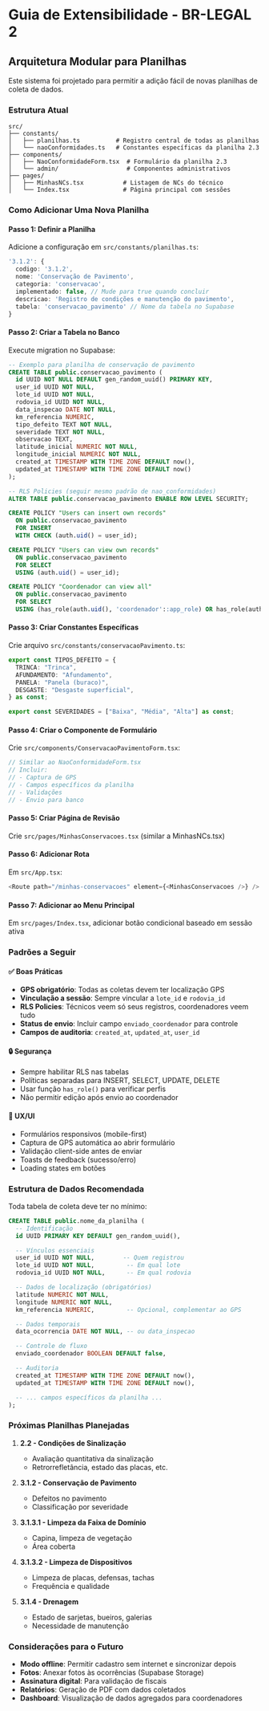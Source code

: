 # Guia de Extensibilidade - BR-LEGAL 2

## Arquitetura Modular para Planilhas

Este sistema foi projetado para permitir a adição fácil de novas planilhas de coleta de dados.

### Estrutura Atual

```
src/
├── constants/
│   ├── planilhas.ts          # Registro central de todas as planilhas
│   └── naoConformidades.ts   # Constantes específicas da planilha 2.3
├── components/
│   ├── NaoConformidadeForm.tsx  # Formulário da planilha 2.3
│   └── admin/                   # Componentes administrativos
├── pages/
│   ├── MinhasNCs.tsx           # Listagem de NCs do técnico
│   └── Index.tsx               # Página principal com sessões
```

### Como Adicionar Uma Nova Planilha

#### Passo 1: Definir a Planilha

Adicione a configuração em `src/constants/planilhas.ts`:

```typescript
'3.1.2': {
  codigo: '3.1.2',
  nome: 'Conservação de Pavimento',
  categoria: 'conservacao',
  implementado: false, // Mude para true quando concluir
  descricao: 'Registro de condições e manutenção do pavimento',
  tabela: 'conservacao_pavimento' // Nome da tabela no Supabase
}
```

#### Passo 2: Criar a Tabela no Banco

Execute migration no Supabase:

```sql
-- Exemplo para planilha de conservação de pavimento
CREATE TABLE public.conservacao_pavimento (
  id UUID NOT NULL DEFAULT gen_random_uuid() PRIMARY KEY,
  user_id UUID NOT NULL,
  lote_id UUID NOT NULL,
  rodovia_id UUID NOT NULL,
  data_inspecao DATE NOT NULL,
  km_referencia NUMERIC,
  tipo_defeito TEXT NOT NULL,
  severidade TEXT NOT NULL,
  observacao TEXT,
  latitude_inicial NUMERIC NOT NULL,
  longitude_inicial NUMERIC NOT NULL,
  created_at TIMESTAMP WITH TIME ZONE DEFAULT now(),
  updated_at TIMESTAMP WITH TIME ZONE DEFAULT now()
);

-- RLS Policies (seguir mesmo padrão de nao_conformidades)
ALTER TABLE public.conservacao_pavimento ENABLE ROW LEVEL SECURITY;

CREATE POLICY "Users can insert own records"
  ON public.conservacao_pavimento
  FOR INSERT
  WITH CHECK (auth.uid() = user_id);

CREATE POLICY "Users can view own records"
  ON public.conservacao_pavimento
  FOR SELECT
  USING (auth.uid() = user_id);

CREATE POLICY "Coordenador can view all"
  ON public.conservacao_pavimento
  FOR SELECT
  USING (has_role(auth.uid(), 'coordenador'::app_role) OR has_role(auth.uid(), 'admin'::app_role));
```

#### Passo 3: Criar Constantes Específicas

Crie arquivo `src/constants/conservacaoPavimento.ts`:

```typescript
export const TIPOS_DEFEITO = {
  TRINCA: "Trinca",
  AFUNDAMENTO: "Afundamento",
  PANELA: "Panela (buraco)",
  DESGASTE: "Desgaste superficial",
} as const;

export const SEVERIDADES = ["Baixa", "Média", "Alta"] as const;
```

#### Passo 4: Criar o Componente de Formulário

Crie `src/components/ConservacaoPavimentoForm.tsx`:

```typescript
// Similar ao NaoConformidadeForm.tsx
// Incluir:
// - Captura de GPS
// - Campos específicos da planilha
// - Validações
// - Envio para banco
```

#### Passo 5: Criar Página de Revisão

Crie `src/pages/MinhasConservacoes.tsx` (similar a MinhasNCs.tsx)

#### Passo 6: Adicionar Rota

Em `src/App.tsx`:

```typescript
<Route path="/minhas-conservacoes" element={<MinhasConservacoes />} />
```

#### Passo 7: Adicionar ao Menu Principal

Em `src/pages/Index.tsx`, adicionar botão condicional baseado em sessão ativa

### Padrões a Seguir

#### ✅ Boas Práticas

- **GPS obrigatório**: Todas as coletas devem ter localização GPS
- **Vinculação a sessão**: Sempre vincular a `lote_id` e `rodovia_id`
- **RLS Policies**: Técnicos veem só seus registros, coordenadores veem tudo
- **Status de envio**: Incluir campo `enviado_coordenador` para controle
- **Campos de auditoria**: `created_at`, `updated_at`, `user_id`

#### 🔒 Segurança

- Sempre habilitar RLS nas tabelas
- Políticas separadas para INSERT, SELECT, UPDATE, DELETE
- Usar função `has_role()` para verificar perfis
- Não permitir edição após envio ao coordenador

#### 📱 UX/UI

- Formulários responsivos (mobile-first)
- Captura de GPS automática ao abrir formulário
- Validação client-side antes de enviar
- Toasts de feedback (sucesso/erro)
- Loading states em botões

### Estrutura de Dados Recomendada

Toda tabela de coleta deve ter no mínimo:

```sql
CREATE TABLE public.nome_da_planilha (
  -- Identificação
  id UUID PRIMARY KEY DEFAULT gen_random_uuid(),

  -- Vínculos essenciais
  user_id UUID NOT NULL,        -- Quem registrou
  lote_id UUID NOT NULL,         -- Em qual lote
  rodovia_id UUID NOT NULL,      -- Em qual rodovia

  -- Dados de localização (obrigatórios)
  latitude NUMERIC NOT NULL,
  longitude NUMERIC NOT NULL,
  km_referencia NUMERIC,         -- Opcional, complementar ao GPS

  -- Dados temporais
  data_ocorrencia DATE NOT NULL, -- ou data_inspecao

  -- Controle de fluxo
  enviado_coordenador BOOLEAN DEFAULT false,

  -- Auditoria
  created_at TIMESTAMP WITH TIME ZONE DEFAULT now(),
  updated_at TIMESTAMP WITH TIME ZONE DEFAULT now(),

  -- ... campos específicos da planilha ...
);
```

### Próximas Planilhas Planejadas

1. **2.2 - Condições de Sinalização**
   - Avaliação quantitativa da sinalização
   - Retrorrefletância, estado das placas, etc.

2. **3.1.2 - Conservação de Pavimento**
   - Defeitos no pavimento
   - Classificação por severidade

3. **3.1.3.1 - Limpeza da Faixa de Domínio**
   - Capina, limpeza de vegetação
   - Área coberta

4. **3.1.3.2 - Limpeza de Dispositivos**
   - Limpeza de placas, defensas, tachas
   - Frequência e qualidade

5. **3.1.4 - Drenagem**
   - Estado de sarjetas, bueiros, galerias
   - Necessidade de manutenção

### Considerações para o Futuro

- **Modo offline**: Permitir cadastro sem internet e sincronizar depois
- **Fotos**: Anexar fotos às ocorrências (Supabase Storage)
- **Assinatura digital**: Para validação de fiscais
- **Relatórios**: Geração de PDF com dados coletados
- **Dashboard**: Visualização de dados agregados para coordenadores
